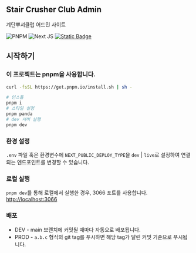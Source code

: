 ## Stair Crusher Club Admin

계단뿌셔클럽 어드민 사이트

![PNPM](https://img.shields.io/badge/pnpm-%234a4a4a.svg?style=for-the-badge&logo=pnpm&logoColor=f69220) ![Next JS](https://img.shields.io/badge/Next-black?style=for-the-badge&logo=next.js&logoColor=white) [![Static Badge](https://img.shields.io/badge/localhost-3066-brightgreen?style=for-the-badge)](http://localhost:3066)

## 시작하기

### 이 프로젝트는 pnpm을 사용합니다.

```bash
curl -fsSL https://get.pnpm.io/install.sh | sh -
```

```bash
# 인스톨
pnpm i
# 스타일 설정
pnpm panda
# dev 서버 실행
pnpm dev
```

### 환경 설정

`.env` 파일 혹은 환경변수에 `NEXT_PUBLIC_DEPLOY_TYPE`을 `dev` | `live`로 설정하여 연결되는 엔드포인트를 변경할 수 있습니다.

### 로컬 실행

`pnpm dev`를 통해 로컬에서 실행한 경우, 3066 포트를 사용합니다. [http://localhost:3066](http://localhost:3066)

### 배포
- DEV - main 브랜치에 커밋될 때마다 자동으로 배포됩니다.
- PROD - `a.b.c` 형식의 git tag를 푸시하면 해당 tag가 달린 커밋 기준으로 푸시됩니다.
